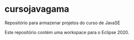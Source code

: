# cursojavagama
Repositório para armazenar projetos do curso de JavaSE

Este repositório contém uma workspace para o Eclipse 2020.
